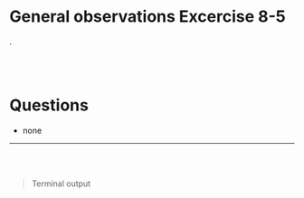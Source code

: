 # General observations Excercise 8-5

.

<br> </br>

# Questions

- none

---

<br> </br>

> Terminal output

```


```
